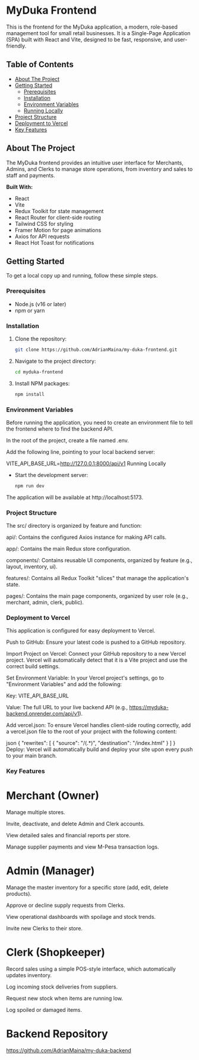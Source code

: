 # MyDuka Frontend

This is the frontend for the MyDuka application, a modern, role-based management tool for small retail businesses. It is a Single-Page Application (SPA) built with React and Vite, designed to be fast, responsive, and user-friendly.

## Table of Contents
- [About The Project](#about-the-project)
- [Getting Started](#getting-started)
  - [Prerequisites](#prerequisites)
  - [Installation](#installation)
  - [Environment Variables](#environment-variables)
  - [Running Locally](#running-locally)
- [Project Structure](#project-structure)
- [Deployment to Vercel](#deployment-to-vercel)
- [Key Features](#key-features)

## About The Project
The MyDuka frontend provides an intuitive user interface for Merchants, Admins, and Clerks to manage store operations, from inventory and sales to staff and payments.

**Built With:**
- React
- Vite
- Redux Toolkit for state management
- React Router for client-side routing
- Tailwind CSS for styling
- Framer Motion for page animations
- Axios for API requests
- React Hot Toast for notifications

## Getting Started
To get a local copy up and running, follow these simple steps.

### Prerequisites
- Node.js (v16 or later)
- npm or yarn

### Installation
1. Clone the repository:
   ```sh
   git clone https://github.com/AdrianMaina/my-duka-frontend.git

2. Navigate to the project directory:
   ```sh
   cd myduka-frontend

3. Install NPM packages:
   ```sh
   npm install


### Environment Variables
Before running the application, you need to create an environment file to tell the frontend where to find the backend API.

In the root of the project, create a file named .env.

Add the following line, pointing to your local backend server:


VITE_API_BASE_URL=http://127.0.0.1:8000/api/v1
Running Locally
- Start the development server:
  ```sh
  npm run dev

The application will be available at http://localhost:5173.


### Project Structure
The src/ directory is organized by feature and function:

api/: Contains the configured Axios instance for making API calls.

app/: Contains the main Redux store configuration.

components/: Contains reusable UI components, organized by feature (e.g., layout, inventory, ui).

features/: Contains all Redux Toolkit "slices" that manage the application's state.

pages/: Contains the main page components, organized by user role (e.g., merchant, admin, clerk, public).

### Deployment to Vercel
This application is configured for easy deployment to Vercel.

Push to GitHub: Ensure your latest code is pushed to a GitHub repository.

Import Project on Vercel: Connect your GitHub repository to a new Vercel project. Vercel will automatically detect that it is a Vite project and use the correct build settings.

Set Environment Variable: In your Vercel project's settings, go to "Environment Variables" and add the following:

Key: VITE_API_BASE_URL

Value: The full URL to your live backend API (e.g., https://myduka-backend.onrender.com/api/v1).

Add vercel.json: To ensure Vercel handles client-side routing correctly, add a vercel.json file to the root of your project with the following content:

json
{
  "rewrites": [
    {
      "source": "/(.*)",
      "destination": "/index.html"
    }
  ]
}
Deploy: Vercel will automatically build and deploy your site upon every push to your main branch.

### Key Features
# Merchant (Owner)
Manage multiple stores.

Invite, deactivate, and delete Admin and Clerk accounts.

View detailed sales and financial reports per store.

Manage supplier payments and view M-Pesa transaction logs.

# Admin (Manager)
Manage the master inventory for a specific store (add, edit, delete products).

Approve or decline supply requests from Clerks.

View operational dashboards with spoilage and stock trends.

Invite new Clerks to their store.

# Clerk (Shopkeeper)
Record sales using a simple POS-style interface, which automatically updates inventory.

Log incoming stock deliveries from suppliers.

Request new stock when items are running low.

Log spoiled or damaged items.

# Backend Repository
https://github.com/AdrianMaina/my-duka-backend
